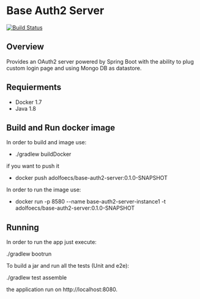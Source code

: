 # Base Auth2 Server

[![Build Status](https://travis-ci.org/caelwinner/base-auth2-server.svg?branch=master)](https://travis-ci.org/caelwinner/base-auth2-server)

## Overview

Provides an OAuth2 server powered by Spring Boot with the ability to plug custom login page and using Mongo DB as datastore.

## Requierments
- Docker 1.7
- Java 1.8


## Build and Run docker image

In order to build and image use:
- ./gradlew buildDocker

if you want to push it
- docker push adolfoecs/base-auth2-server:0.1.0-SNAPSHOT

In order to run the image use:

- docker run -p 8580 --name base-auth2-server-instance1 -t adolfoecs/base-auth2-server:0.1.0-SNAPSHOT

## Running

In order to run the app just execute:

./gradlew bootrun

To build a jar and run all the tests (Unit and e2e):

./gradlew test assemble

the application run on http://localhost:8080.
